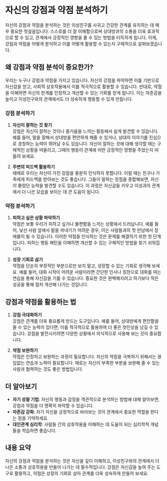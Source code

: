 # 자신의 강점과 약점 분석하기

자신의 강점과 약점을 분석하는 것은 이성친구를 사귀고 건강한 관계를 유지하는 데 매우 중요한 첫걸음입니다. 스스로를 더 잘 이해함으로써 상대방과의 소통을 더욱 효과적으로 할 수 있고, 관계에서 긍정적인 영향을 줄 수 있는 방법을 터득하게 됩니다. 이제, 강점과 약점을 어떻게 분석하고 이를 어떻게 활용할 수 있는지 구체적으로 살펴보겠습니다.

## 왜 강점과 약점 분석이 중요한가?

우리는 누구나 강점과 약점을 가지고 있습니다. 자신의 강점을 파악하면 이를 기반으로 자신감을 얻고, 사회적 상호작용에서 이를 적극적으로 활용할 수 있습니다. 반대로, 약점을 이해하면 자신의 한계를 인정하고 개선할 수 있는 기회를 얻게 됩니다. 이는 자존감을 높이고 이성친구와의 관계에서도 더 성숙하게 행동할 수 있게 만듭니다.

### 강점 분석하기

1. **자신이 잘하는 것 찾기**  
   강점은 자신이 잘하는 것이나 즐거움을 느끼는 활동에서 쉽게 발견할 수 있습니다. 예를 들어, 말을 잘해서 상대방을 편안하게 해줄 수 있거나, 상대의 이야기를 진심으로 경청하는 능력이 뛰어날 수도 있습니다. 자신이 잘하는 것에 대해 생각할 때는 구체적인 상황을 떠올리고, 그때의 행동이 관계에 어떤 긍정적인 영향을 주었는지 떠올려 보세요.

2. **주변의 피드백 활용하기**  
   때때로 우리는 자신이 가진 강점을 충분히 인식하지 못합니다. 이럴 때는 친구나 가족에게 피드백을 받아보는 것도 좋습니다. 그들이 말하는 장점을 종합해보면, 자신이 몰랐던 능력을 발견할 수도 있습니다. 이 과정은 자신감을 키우고 이성과의 관계에서 더 나은 모습을 보이는 데 큰 도움이 됩니다.

### 약점 분석하기

1. **피하고 싶은 상황 파악하기**  
   약점은 보통 우리가 피하고 싶거나 불편함을 느끼는 상황에서 드러납니다. 예를 들어, 낯선 사람 앞에서 말을 꺼내기가 어려운 경우, 이는 사람들과의 첫 만남에서 장애물이 될 수 있습니다. 이러한 약점을 인식하는 것은 문제를 해결하기 위한 첫 단계입니다. 피하는 행동 패턴을 이해하면 개선할 수 있는 구체적인 방법을 찾기 쉬워집니다.

2. **성장 기회로 삼기**  
   약점을 단순히 부정적인 부분으로만 보지 말고, 성장할 수 있는 기회로 생각해 보세요. 예를 들어, 대화 시작이 어려운 사람이라면 간단한 인사나 칭찬으로 대화를 여는 연습을 통해 자신감을 기를 수 있습니다. 중요한 것은 완벽해지려고 하기보다 작은 성공을 통해 점차 개선해 나가는 것입니다.

## 강점과 약점을 활용하는 법

1. **강점 극대화하기**  
   강점은 관계를 더욱 풍요롭게 만드는 도구입니다. 예를 들어, 상대방에게 편안함을 줄 수 있는 능력이 있다면, 이를 적극적으로 활용하여 더 좋은 첫인상을 남길 수 있습니다. 강점을 발전시키려면 다양한 상황에서 의식적으로 사용해 보는 것이 중요합니다.

2. **약점 보완하기**  
   약점은 인정하고 보완하는 과정이 필요합니다. 자신의 약점을 극복하기 위해서는 끊임없는 연습과 노력이 필요합니다. 때로는 자신이 부족한 부분을 보완해 줄 수 있는 사람과 협력하는 것도 좋은 방법입니다.

## 더 알아보기

- **자기 성찰 기법**: 자신의 행동과 감정을 객관적으로 분석하는 방법에 대해 알아보면, 강점과 약점을 더 명확히 파악할 수 있습니다.
- **자존감 강화**: 자기 자신을 긍정적으로 바라보는 것이 관계에서 중요한 역할을 한다는 점을 기억하세요.
- **대인관계 심리학**: 사람들 간의 상호작용을 이해하는 데 도움이 되는 심리학적 개념들을 학습하면 좋습니다.

## 내용 요약

자신의 강점과 약점을 분석하는 것은 자신을 깊이 이해하고, 이성친구와의 관계에서 더 나은 소통과 상호작용을 만들어 나가는 데 필수적입니다. 강점은 자신감을 높여 주는 도구로 활용하고, 약점은 성장의 기회로 삼아 관계를 더욱 성숙하게 만들어 보세요.